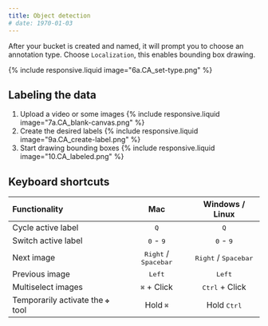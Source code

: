 ```yaml
---
title: Object detection
# date: 1970-01-03
---
```


After your bucket is created and named, it will prompt you to choose an annotation type. Choose `Localization`, this enables bounding box drawing.

{% include responsive.liquid image="6a.CA_set-type.png" %}

## Labeling the data

<!-- markdown list doesn't support include -->
<ol>
  <li>Upload a video or some images
  {% include responsive.liquid image="7a.CA_blank-canvas.png" %}
  </li>
  <li>Create the desired labels
  {% include responsive.liquid image="9a.CA_create-label.png" %}
  </li>
  <li>Start drawing bounding boxes
  {% include responsive.liquid image="10.CA_labeled.png" %}
  </li>
</ol>

## Keyboard shortcuts

| Functionality                     |                  Mac                   |            Windows / Linux             |
| :-------------------------------- | :------------------------------------: | :------------------------------------: |
| Cycle active label                |              <kbd>Q</kbd>              |              <kbd>Q</kbd>              |
| Switch active label               |      <kbd>0</kbd> - <kbd>9</kbd>       |      <kbd>0</kbd> - <kbd>9</kbd>       |
| Next image                        | <kbd>Right</kbd> / <kbd>Spacebar</kbd> | <kbd>Right</kbd> / <kbd>Spacebar</kbd> |
| Previous image                    |            <kbd>Left</kbd>             |            <kbd>Left</kbd>             |
| Multiselect images                |          <kbd>⌘</kbd> + Click          |        <kbd>Ctrl</kbd> + Click         |
| Temporarily activate the `✥` tool |           Hold <kbd>⌘</kbd>            |          Hold <kbd>Ctrl</kbd>          |
